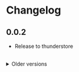 <!-- markdownlint-disable MD033 -->
# Changelog

## 0.0.2

- Release to thunderstore

<br>

<details>
<summary>Older versions</summary>

## 0.0.1

- Initial release

</details>
